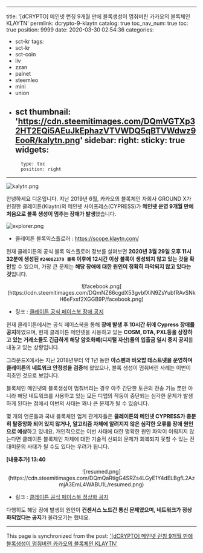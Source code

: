 
---
title: '[dCRYPTO] 메인넷 런칭 9개월 만에 블록생성이 멈춰버린 카카오의 블록체인 KLAYTN'
permlink: dcrypto-9-klaytn
catalog: true
toc_nav_num: true
toc: true
position: 9999
date: 2020-03-30 02:54:36
categories:
- sct-kr
tags:
- sct-kr
- sct-coin
- liv
- zzan
- palnet
- steemleo
- mini
- union
- sct
thumbnail: 'https://cdn.steemitimages.com/DQmVGTXp32HT2EQi5AEuJkEphazVTVWDQ5qBTVWdwz9EooR/kalytn.png'
sidebar:
    right:
        sticky: true
widgets:
    -
        type: toc
        position: right
---


![kalytn.png](https://cdn.steemitimages.com/DQmVGTXp32HT2EQi5AEuJkEphazVTVWDQ5qBTVWdwz9EooR/kalytn.png)

안녕하세요 디온입니다. 지난 2019년 6월, 카카오의 블록체인 자회사 GROUND X가 런칭한 클레이튼(Klaytn)의 메인넷 사이프레스(CYPRESS)가 **메인넷 운영 9개월 만에 처음으로 블록 생성이 멈추는 장애가 발생**했습니다.


![explorer.png](https://cdn.steemitimages.com/DQmVKSvkyLcCuoMnAD3pXgqd3s4tTKcdDrh5EP99soo7E4r/explorer.png)

- 클레이튼 블록익스플로러 : https://scope.klaytn.com/

현재 클레이튼의 공식 블록 익스플로러 정보를 살펴보면 **2020년 3월 29일 오후 11시 32분에 생성된 `#24002379 블록` 이후에 12시간 이상 블록이 생성되지 않고 있는 것을 확인**할 수 있으며, 가장 큰 문제는 **해당 장애에 대한 원인이 정확히 파악되지 않고 있다는 것**입니다. 

<center>![facebook.png](https://cdn.steemitimages.com/DQmNZ66cgdX53gvbfXiN9ZsYubfRAvSNkH6eFxsf2XGGB9P/facebook.png)</center>

- 링크 : [클레이튼 공식 페이스북 장애 공지](https://www.facebook.com/klaytn.official/posts/1585758874915959)

현재 클레이튼에서는 공식 페이스북을 통해 **장애 발생 후 10시간 뒤에 Cypress 장애를 공지**하였으며, 현재 클레이튼 메인넷을 사용하고 있는 **COSM, DTA, PXL등을 상장하고 있는 거래소들도 긴급하게 해당 암호화폐(디지털 자산)들의 입출금 일시 중지 공지**를 내놓고 있는 상황입니다.

그라운드X에서는 지난 2018년부터 약 1년 동안 **아스펜과 바오밥 테스트넷을 운영하며 클레이튼의 네트워크 안정성을 검증**해 왔었으나, 블록 생성이 멈춰버린 사례는 이번이 최초인 것으로 보입니다.

블록체인 메인넷의 블록생성이 멈춰버리는 경우 아주 간단한 토큰의 전송 기능 뿐만 아니라 해당 네트워크를 사용하고 있는 모든 디앱의 작동이 중단되는 심각한 문제가 발생하게 된다는 점에서 이번의 사태는 꽤나 큰 문제가 될 수 있습니다.

몇 개의 언론들과 국내 블록체인 업계 관계자들은 **클레이튼의 메인넷 CYPRESS가 충분히 탈중앙화 되어 있지 않거나, 알고리즘 자체에 알려지지 않은 심각한 오류를 장애 원인으로 예상**하고 있네요. 개인적으로는 이번 사태에 대한 명확한 원인 파악이 이뤄지지 않는다면 클레이튼 블록체인 자체에 대한 기술적 신뢰의 문제가 회복되지 못할 수 있는 전대미문의 사태가 될 수도 있다는 우려가 됩니다.


**[내용추가] 13:40**

<center>![resumed.png](https://cdn.steemitimages.com/DQmQaRtigG4SRZs4LGyE1Y4dELBgfL2AzmjA3EmL4WABU1L/resumed.png)</center>

- 링크 : [클레이튼 공식 페이스북 정상화 공지](https://www.facebook.com/klaytn.official/posts/1585859531572560)

다행히도 해당 장애 발생의 원인이 **컨센서스 노드간 통신 문제였으며, 네트워크가 정상화되었다는 공지**가 올라오기는 했네요.

- - -

This page is synchronized from the post: ['[dCRYPTO] 메인넷 런칭 9개월 만에 블록생성이 멈춰버린 카카오의 블록체인 KLAYTN'](https://steemit.com/@donekim/dcrypto-9-klaytn)

